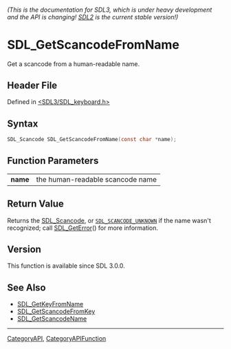 ###### (This is the documentation for SDL3, which is under heavy development and the API is changing! [SDL2](https://wiki.libsdl.org/SDL2/) is the current stable version!)
# SDL_GetScancodeFromName

Get a scancode from a human-readable name.

## Header File

Defined in [<SDL3/SDL_keyboard.h>](https://github.com/libsdl-org/SDL/blob/main/include/SDL3/SDL_keyboard.h)

## Syntax

```c
SDL_Scancode SDL_GetScancodeFromName(const char *name);

```

## Function Parameters

|              |                                  |
| ------------ | -------------------------------- |
| **name**     | the human-readable scancode name |

## Return Value

Returns the [SDL_Scancode](SDL_Scancode), or
[`SDL_SCANCODE_UNKNOWN`](SDL_SCANCODE_UNKNOWN) if the name wasn't
recognized; call [SDL_GetError](SDL_GetError)() for more information.

## Version

This function is available since SDL 3.0.0.

## See Also

- [SDL_GetKeyFromName](SDL_GetKeyFromName)
- [SDL_GetScancodeFromKey](SDL_GetScancodeFromKey)
- [SDL_GetScancodeName](SDL_GetScancodeName)

----
[CategoryAPI](CategoryAPI), [CategoryAPIFunction](CategoryAPIFunction)

